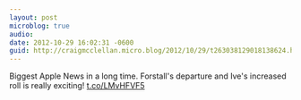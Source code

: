```yaml
---
layout: post
microblog: true
audio: 
date: 2012-10-29 16:02:31 -0600
guid: http://craigmcclellan.micro.blog/2012/10/29/t263038129018138624.html
---
```

Biggest Apple News in a long time. Forstall's departure and Ive's increased roll is really exciting! [t.co/LMvHFVF5](http://t.co/LMvHFVF5)
